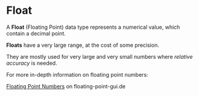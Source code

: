 # Float

A **Float** \(Floating Point\) data type represents a numerical value, which contain a decimal point.

**Floats** have a very large range, at the cost of some precision.

They are mostly used for very large and very small numbers where _relative accuracy_ is needed.

For more in-depth information on floating point numbers:

[Floating Point Numbers](https://floating-point-gui.de/formats/fp/) on floating-point-gui.de

